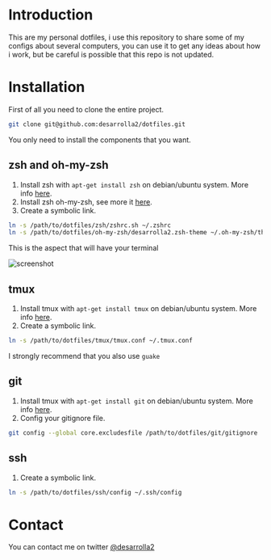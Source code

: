 # Introduction

This are my personal dotfiles, i use this repository to share some of my configs about several computers, you can use it
to get any ideas about how i work, but be careful is possible that this repo is not updated.

# Installation

First of all you need to clone the entire project.

```zsh
git clone git@github.com:desarrolla2/dotfiles.git
```

You only need to install the components that you want.

## zsh and oh-my-zsh

1. Install zsh with `apt-get install zsh` on debian/ubuntu system. More info [here](http://www.zsh.org/).
2. Install zsh oh-my-zsh, see more it [here](https://github.com/eyenx/omzsh).
3. Create a symbolic link.

```zsh
ln -s /path/to/dotfiles/zsh/zshrc.sh ~/.zshrc
ln -s /path/to/dotfiles/oh-my-zsh/desarrolla2.zsh-theme ~/.oh-my-zsh/themes/desarrolla2.zsh-theme
```
This is the aspect that will have your terminal

![screenshot](https://lh4.googleusercontent.com/-Cnm9OfD8PQ0/V5IV4HtZ7qI/AAAAAAAAHYA/W84Tk8vNbkMbGN7I3HA4eGIxTfWrVMzjACL0B/w1044-h157-no/desarrolla2_theme.png "Desarrolla2 theme screenshot")

## tmux

1. Install tmux with `apt-get install tmux` on debian/ubuntu system. More info [here](http://tmux.sourceforge.net/).
2. Create a symbolic link.

```zsh
ln -s /path/to/dotfiles/tmux/tmux.conf ~/.tmux.conf
```

I strongly recommend that you also use `guake`

## git

1. Install tmux with `apt-get install git` on debian/ubuntu system. More info [here](https://git-scm.com/).
2. Config your gitignore file.

```zsh
git config --global core.excludesfile /path/to/dotfiles/git/gitignore
 ```

## ssh

1. Create a symbolic link.

```zsh
ln -s /path/to/dotfiles/ssh/config ~/.ssh/config
 ```

# Contact

You can contact me on twitter [@desarrolla2](https://twitter.com/desarrolla2)
